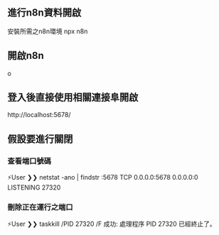 ## 進行n8n資料開啟
安裝所需之n8n環境
npx n8n
## 開啟n8n
o
## 登入後直接使用相關連接阜開啟
http://localhost:5678/

## 假設要進行關閉
### 查看端口號碼
 ⚡User ❯❯ netstat -ano | findstr :5678
  TCP    0.0.0.0:5678           0.0.0.0:0              LISTENING       27320

### 刪除正在運行之端口
 ⚡User ❯❯ taskkill /PID 27320 /F
成功: 處理程序 PID 27320 已經終止了。